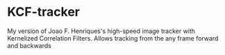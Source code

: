 # KCF-tracker
My version of Joao F. Henriques's high-speed image tracker with Kernelized Correlation Filters. 
Allows tracking from the any frame forward and backwards
